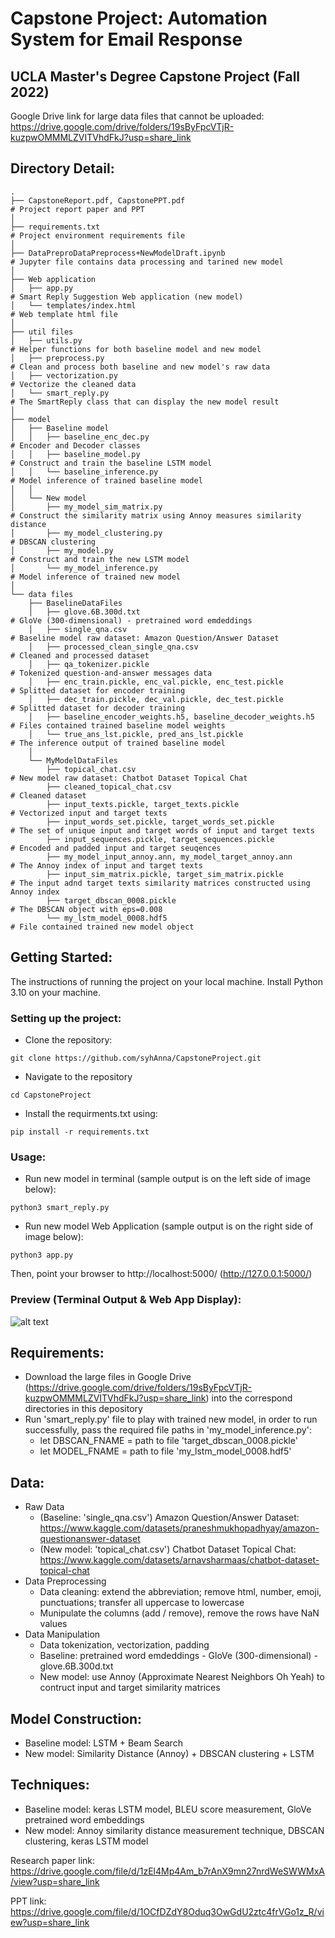 # Capstone Project: Automation System for Email Response
## UCLA Master's Degree Capstone Project (Fall 2022)

Google Drive link for large data files that cannot be uploaded: https://drive.google.com/drive/folders/19sByFpcVTjR-kuzpwOMMMLZVITVhdFkJ?usp=share_link


## Directory Detail:
    .
    ├── CapstoneReport.pdf, CapstonePPT.pdf                               # Project report paper and PPT        
    │
    ├── requirements.txt                                                  # Project environment requirements file        
    │
    ├── DataPreproDataPreprocess+NewModelDraft.ipynb                      # Jupyter file contains data processing and tarined new model         
    │
    ├── Web application   
    │   ├── app.py                                                        # Smart Reply Suggestion Web application (new model)
    │   └── templates/index.html                                          # Web template html file 
    │
    ├── util files
    │   ├── utils.py                                                      # Helper functions for both baseline model and new model
    │   ├── preprocess.py                                                 # Clean and process both baseline and new model's raw data
    │   ├── vectorization.py                                              # Vectorize the cleaned data
    │   └── smart_reply.py                                                # The SmartReply class that can display the new model result
    │
    ├── model                  
    │   ├── Baseline model             
    │   │   ├── baseline_enc_dec.py                                       # Encoder and Decoder classes
    │   │   ├── baseline_model.py                                         # Construct and train the baseline LSTM model
    │   │   └── baseline_inference.py                                     # Model inference of trained baseline model
    │   │    
    │   └── New model
    │       ├── my_model_sim_matrix.py                                    # Construct the similarity matrix using Annoy measures similarity distance
    │       ├── my_model_clustering.py                                    # DBSCAN clustering
    │       ├── my_model.py                                               # Construct and train the new LSTM model
    │       └── my_model_inference.py                                     # Model inference of trained new model
    │
    └── data files                  
        ├── BaselineDataFiles            
        │   ├── glove.6B.300d.txt                                         # GloVe (300-dimensional) - pretrained word emdeddings
        │   ├── single_qna.csv                                            # Baseline model raw dataset: Amazon Question/Answer Dataset
        │   ├── processed_clean_single_qna.csv                            # Cleaned and processed dataset
        │   ├── qa_tokenizer.pickle                                       # Tokenized question-and-answer messages data
        │   ├── enc_train.pickle, enc_val.pickle, enc_test.pickle         # Splitted dataset for encoder training
        │   ├── dec_train.pickle, dec_val.pickle, dec_test.pickle         # Splitted dataset for decoder training 
        │   ├── baseline_encoder_weights.h5, baseline_decoder_weights.h5  # Files contained trained baseline model weights
        │   └── true_ans_lst.pickle, pred_ans_lst.pickle                  # The inference output of trained baseline model
        │    
        └── MyModelDataFiles
            ├── topical_chat.csv                                          # New model raw dataset: Chatbot Dataset Topical Chat
            ├── cleaned_topical_chat.csv                                  # Cleaned dataset
            ├── input_texts.pickle, target_texts.pickle                   # Vectorized input and target texts
            ├── input_words_set.pickle, target_words_set.pickle           # The set of unique input and target words of input and target texts
            ├── input_sequences.pickle, target_sequences.pickle           # Encoded and padded input and target seuqences
            ├── my_model_input_annoy.ann, my_model_target_annoy.ann       # The Annoy index of input and target texts 
            ├── input_sim_matrix.pickle, target_sim_matrix.pickle         # The input adnd target texts similarity matrices constructed using Annoy index
            ├── target_dbscan_0008.pickle                                 # The DBSCAN object with eps=0.008
            └── my_lstm_model_0008.hdf5                                   # File contained trained new model object


## Getting Started:
The instructions of running the project on your local machine. Install Python 3.10 on your machine.
### Setting up the project:
* Clone the repository:
```
git clone https://github.com/syhAnna/CapstoneProject.git
```
* Navigate to the repository
```
cd CapstoneProject
```
* Install the requirments.txt using:
```
pip install -r requirements.txt
```
### Usage:
* Run new model in terminal (sample output is on the left side of image below):
```
python3 smart_reply.py
```
* Run new model Web Application (sample output is on the right side of image below):
```
python3 app.py
```
Then, point your browser to http://localhost:5000/ (http://127.0.0.1:5000/)
### Preview (Terminal Output & Web App Display): 
![alt text](https://github.com/syhAnna/CapstoneProject/blob/main/imgs/sample_web.png?raw=true)


## Requirements:
* Download the large files in Google Drive (https://drive.google.com/drive/folders/19sByFpcVTjR-kuzpwOMMMLZVITVhdFkJ?usp=share_link) into the correspond directories in this depository
* Run 'smart_reply.py' file to play with trained new model, in order to run successfully, pass the required file paths in 'my_model_inference.py':
    * let DBSCAN_FNAME = path to file 'target_dbscan_0008.pickle'
    * let MODEL_FNAME = path to file 'my_lstm_model_0008.hdf5'


## Data: 
* Raw Data
    * (Baseline: 'single_qna.csv') Amazon Question/Answer Dataset: https://www.kaggle.com/datasets/praneshmukhopadhyay/amazon-questionanswer-dataset
    * (New model: 'topical_chat.csv') Chatbot Dataset Topical Chat: https://www.kaggle.com/datasets/arnavsharmaas/chatbot-dataset-topical-chat
* Data Preprocessing
    *  Data cleaning: extend the abbreviation; remove html, number, emoji, punctuations; transfer all uppercase to lowercase
    *  Munipulate the columns (add / remove), remove the rows have NaN values
* Data Manipulation
    *  Data tokenization, vectorization, padding
    *  Baseline: pretrained word emdeddings - GloVe (300-dimensional) - glove.6B.300d.txt
    *  New model: use Annoy (Approximate Nearest Neighbors Oh Yeah) to contruct input and target similarity matrices


## Model Construction:
* Baseline model: LSTM + Beam Search
* New model: Similarity Distance (Annoy) + DBSCAN clustering + LSTM


## Techniques:
* Baseline model: keras LSTM model, BLEU score measurement, GloVe pretrained word embeddings
* New model: Annoy similarity distance measurement technique, DBSCAN clustering, keras LSTM model

Research paper link: https://drive.google.com/file/d/1zEl4Mp4Am_b7rAnX9mn27nrdWeSWWMxA/view?usp=share_link

PPT link: https://drive.google.com/file/d/1OCfDZdY8Oduq3OwGdU2ztc4frVGo1z_R/view?usp=share_link 


